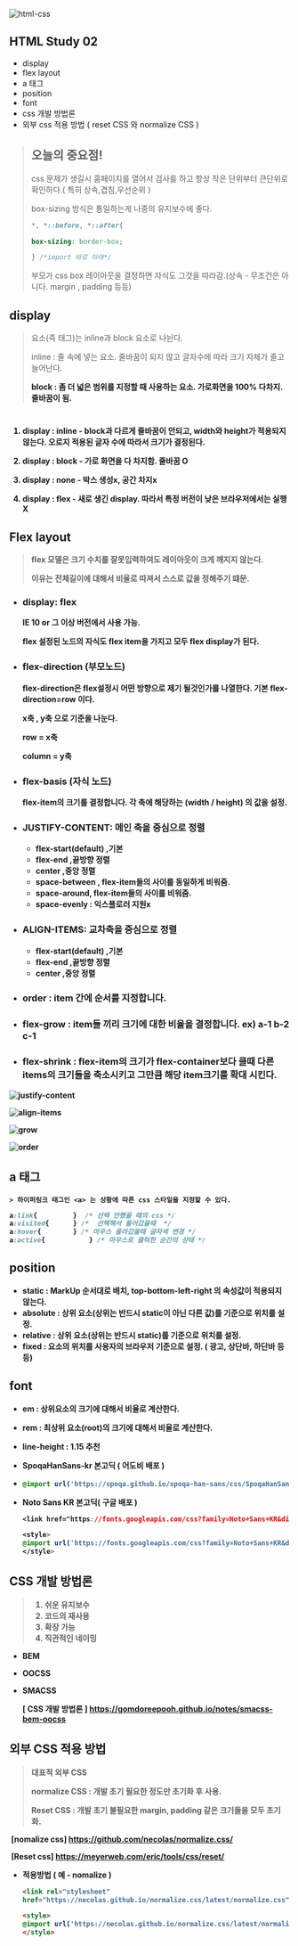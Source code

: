 ![html-css](https://user-images.githubusercontent.com/31315644/64251759-3252cb00-cf54-11e9-88f9-922505f9789e.jpeg)



## HTML Study 02

- display
- flex layout
- a 태그
- position
- font
- css 개발 방법론
- 외부 css 적용 방법 ( reset CSS 와 normalize CSS )

> ## 오늘의 중요점!
>
> css 문제가 생길시 홈페이지를 열어서 검사를 하고 항상 작은 단위부터 큰단위로 확인하다.( 특히 상속,겹침,우선순위 )
>
> box-sizing 방식은 통일하는게 나중의 유지보수에 좋다. 
>
> ~~~css
> *, *::before, *::after{
> 
> box-sizing: border-box;
> 
> } /*import 바로 아래*/
> ~~~
>
> 부모가 css box 레이아웃을 결정하면 자식도 그것을 따라감.(상속 - 무조건은 아니다. margin , padding 등등)
>



## display

> 요소(즉 태그)는 inline과 block 요소로 나뉜다.
>
> inline : 줄 속에 넣는 요소. 줄바꿈이 되지 않고 글자수에 따라 크기 자체가 줄고 늘어난다. <b> <span> <a>
>
> block : 좀 더 넓은 범위를 지정할 때 사용하는 요소. 가로화면을 100% 다차지. 줄바꿈이 됨.                          <p> <h1> <div> <ul> <ol> 



1. display : inline - block과 다르게 줄바꿈이 안되고, width와 height가 적용되지 않는다. 오로지 적용된 글자 수에 따라서 크기가 결정된다.

2. display : block - 가로 화면을 다 차지함. 줄바꿈 O

3. display : none - 박스 생성x, 공간 차지x

4. display : flex - 새로 생긴 display. 따라서 특정 버전이 낮은 브라우저에서는 실행X

   

## Flex layout

> flex 모델은 크기 수치를 잘못입력하여도 레이아웃이 크게 깨지지 않는다. 
>
>이유는 전체길이에 대해서 비율로 따져서 스스로 값을 정해주기 떄문.

- ### display: flex

  IE 10 or 그 이상 버전에서 사용 가능.

  flex 설정된 노드의 자식도 flex item을 가지고 모두 flex display가 된다.

  

- ### flex-direction (부모노드)

  flex-direction은 flex설정시 어떤 방향으로 제기 될것인가를 나열한다. 기본 flex-direction=row 이다.

  x축 , y축 으로 기준을 나눈다. 

  row = x축 

  column = y축

- ### flex-basis (자식 노드)

  flex-item의 크기를 결정합니다. 각 축에 해당하는 (width / height) 의 값을 설정.

- ### JUSTIFY-CONTENT: 메인 축을 중심으로 정렬

  - flex-start(default) ,기본
  - flex-end ,끝방향 정렬
  - center ,중앙 정렬
  - space-between , flex-item들의 사이를 동일하게 비워줌. 
  - space-around, flex-item들의 사이를 비워줌. 
  - space-evenly : 익스플로러 지원x

- ### ALIGN-ITEMS: 교차축을 중심으로 정렬

  - flex-start(default) ,기본
  - flex-end ,끝방향 정렬
  - center ,중앙 정렬

- ### order : item 간에 순서를 지정합니다.

- ### flex-grow : item들 끼리 크기에 대한 비율을 결정합니다. ex) a-1 b-2 c-1

- ### flex-shrink : flex-item의 크기가 flex-container보다 클때 다른 items의 크기들을 축소시키고 그만큼 해당 item크기를 확대 시킨다.

![justify-content](https://user-images.githubusercontent.com/31315644/64356762-5e4a7b00-d03e-11e9-8ac2-c410e17608a5.jpeg)



![align-items](https://user-images.githubusercontent.com/31315644/64356779-630f2f00-d03e-11e9-81ed-773c238ef5fd.jpeg)

![grow](https://user-images.githubusercontent.com/31315644/64356785-660a1f80-d03e-11e9-88ab-61617e98d327.jpeg)

![order](https://user-images.githubusercontent.com/31315644/64356786-67d3e300-d03e-11e9-8959-9f29415ef0fd.jpeg)

## a 태그

	> 하이퍼링크 태그인 <a> 는 상황에 따른 css 스타일을 지정할 수 있다.

~~~css
a:link{			}  /* 선택 안했을 때의 css */
a:visited{ 		} /*  선택해서 들어갔을때  */
a:hover{ 		} /* 마우스 올라갔을때 글자색 변경 */
a:active{			} /* 마우스로 클릭한 순간의 상태 */
~~~



## position

- static : MarkUp 순서대로 배치, top-bottom-left-right 의 속성값이 적용되지 않는다.
- absolute : 상위 요소(상위는 반드시 static이 아닌 다른 값)를 기준으로 위치를 설정.
- relative : 상위 요소(상위는 반드시 static)를 기준으로 위치를 설정.
- fixed : 요소의 위치를 사용자의 브라우저 기준으로 설정. ( 광고, 상단바, 하단바 등등) 



## font

- em : 상위요소의 크기에 대해서 비율로 계산한다.

- rem : 최상위 요소(root)의 크기에 대해서 비율로 계산한다.

- line-height : 1.15 추천

- SpoqaHanSans-kr 본고딕 ( 어도비 배포 )

- ~~~css
  @import url('https://spoqa.github.io/spoqa-han-sans/css/SpoqaHanSans-kr.css');
  ~~~

- Noto Sans KR 본고딕( 구글 배포 )

  ~~~css
  <link href="https://fonts.googleapis.com/css?family=Noto+Sans+KR&display=swap" rel="stylesheet">
  
  <style>
  @import url('https://fonts.googleapis.com/css?family=Noto+Sans+KR&display=swap');
  </style>
  ~~~



## CSS 개발 방법론

> 1. 쉬운 유지보수
> 2. 코드의 재사용
> 3. 확장 가능
> 4. 직관적인 네이밍

- BEM

- OOCSS

- SMACSS

  [ CSS 개발 방법론 ] https://gomdoreepooh.github.io/notes/smacss-bem-oocss



## 외부 CSS 적용 방법

> 대표적 외부 CSS
>
> normalize CSS : 개발 초기 필요한 정도만 초기화 후 사용.
>
> Reset CSS : 개발 초기 불필요한 margin, padding 같은 크기들을 모두 초기화.

​	[nomalize css] https://github.com/necolas/normalize.css/

​	[Reset css] https://meyerweb.com/eric/tools/css/reset/

 - 적용방법 ( 예 - nomalize )

   ~~~html
   <link rel="stylesheet"
   href="https://necolas.github.io/normalize.css/latest/normalize.css"> 
   
   <style>
   @import url('https://necolas.github.io/normalize.css/latest/normalize.css');
   </style>
   ~~~



